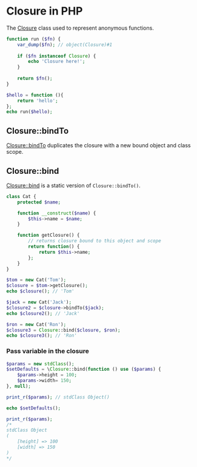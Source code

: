 # Closure in PHP

The [Closure](https://www.php.net/manual/en/class.closure.php) class used to represent anonymous functions.

```php
function run ($fn) {
    var_dump($fn); // object(Closure)#1
    
    if ($fn instanceof Closure) {
        echo 'Closure here!';
    }
    
    return $fn();
}

$hello = function (){
    return 'hello';
};
echo run($hello);
```

## Closure::bindTo

[Closure::bindTo](https://www.php.net/manual/en/closure.bindto.php) duplicates the closure with a new bound object and class scope.

## Closure::bind

[Closure::bind](https://www.php.net/manual/en/closure.bind.php) is a static version of `Closure::bindTo()`.

```php
class Cat {
    protected $name;

    function __construct($name) {
        $this->name = $name;
    }

    function getClosure() {
        // returns closure bound to this object and scope
        return function() {
            return $this->name;
        };
    }
}

$tom = new Cat('Tom');
$closure = $tom->getClosure();
echo $closure(); // 'Tom'

$jack = new Cat('Jack');
$closure2 = $closure->bindTo($jack);
echo $closure2(); // 'Jack'

$ron = new Cat('Ron');
$closure3 = Closure::bind($closure, $ron);
echo $closure3(); // 'Ron'
```

### Pass variable in the closure

```php
$params = new stdClass();
$setDefaults = \Closure::bind(function () use ($params) {
    $params->height = 100;
    $params->width= 150;
}, null);

print_r($params); // stdClass Object()

echo $setDefaults();

print_r($params);
/*
stdClass Object
(
    [height] => 100
    [width] => 150
)
*/
```

